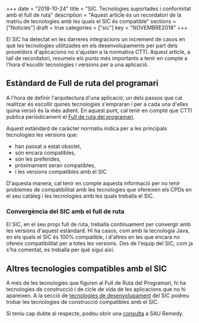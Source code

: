 +++
date = "2018-10-24"
title = "SIC. Tecnologies suportades i conformitat amb el full de ruta"
description = "Aquest article és un recordatori de la matriu de tecnologies amb les quals el SIC és compatible"
sections = ["Noticies"]
draft = true
categories = ["sic"]
key = "NOVEMBRE2018"
+++

El SIC ha detectat en les darreres integracions un increment de casos en què les tecnologies utilitzades en els desenvolupaments per part dels proveïdors d'aplicacions no s'ajusten a la normativa CTTI. Aquest article, a tall de recordatori, resumeix els punts més importants a tenir en compte a l'hora d'escollir tecnologies i versions per a una aplicació.

## Estàndard de Full de ruta del programari

A l'hora de definir l'arquitectura d'una aplicació, un dels passos que cal realitzar és escollir quines tecnologies s'empraran i per a cada una d'elles quina versió és la més adient. En aquest punt, cal tenir en compte que CTTI publica periòdicament el [Full de ruta del programari](https://qualitat.solucions.gencat.cat/estandards/estandard-full-ruta-programari/).

Aquest estàndard de caràcter normatiu indica per a les principals tecnologies les versions que:

* han passat a estat obsolet,
* són encara compatibles,
* són les preferides,
* pròximament seran compatibles,
* i les versions compatibles amb el SIC

D'aquesta manera, cal tenir en compte aquesta informació per no tenir problemes de compatibilitat amb les tecnologies que ofereixen els CPDs en el seu catàleg i les tecnologies amb les quals treballa el SIC.

### Convergència del SIC amb el full de ruta

El SIC, en el seu propi full de ruta, treballa contínuament per convergir amb les versions d'aquest estàndard. Hi ha casos, com amb la tecnologia Java, en els quals el SIC és 100% compatible, i d'altres en les que encara no ofereix compatibilitat per a totes les versions. Des de l'equip del SIC, com ja s'ha comentat, es treballa per què sigui així.

## Altres tecnologies compatibles amb el SIC

A més de les tecnologies que figuren al Full de Ruta del Programari, hi ha tecnologies de construcció i de cicle de vida de les aplicacions que no hi apareixen. A la secció de [tecnologies de desenvolupament](/sic/integracions-dev/) del SIC podreu trobar les tecnologies de construcció compatibles amb el SIC.

Si teniu cap dubte al respecte, podeu obrir una [consulta](/howtos/2018-01-howto-obrir-peticions-SIC-a-autoservei-Remedy/#consulta) a SAU Remedy.

